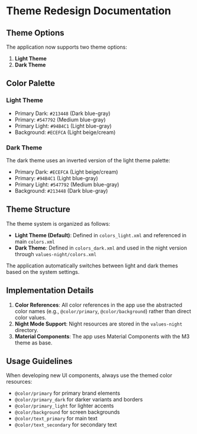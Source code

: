 # Theme Redesign Documentation

## Theme Options

The application now supports two theme options:

1. **Light Theme**
2. **Dark Theme**

## Color Palette

### Light Theme

- Primary Dark: `#213448` (Dark blue-gray)
- Primary: `#547792` (Medium blue-gray)
- Primary Light: `#94B4C1` (Light blue-gray)
- Background: `#ECEFCA` (Light beige/cream)

### Dark Theme

The dark theme uses an inverted version of the light theme palette:

- Primary Dark: `#ECEFCA` (Light beige/cream)
- Primary: `#94B4C1` (Light blue-gray)
- Primary Light: `#547792` (Medium blue-gray)
- Background: `#213448` (Dark blue-gray)

## Theme Structure

The theme system is organized as follows:

- **Light Theme (Default)**: Defined in `colors_light.xml` and referenced in main `colors.xml`
- **Dark Theme**: Defined in `colors_dark.xml` and used in the night version through `values-night/colors.xml`

The application automatically switches between light and dark themes based on the system settings.

## Implementation Details

1. **Color References**: All color references in the app use the abstracted color names (e.g., `@color/primary`, `@color/background`) rather than direct color values.
2. **Night Mode Support**: Night resources are stored in the `values-night` directory.
3. **Material Components**: The app uses Material Components with the M3 theme as base.

## Usage Guidelines

When developing new UI components, always use the themed color resources:

- `@color/primary` for primary brand elements
- `@color/primary_dark` for darker variants and borders
- `@color/primary_light` for lighter accents
- `@color/background` for screen backgrounds
- `@color/text_primary` for main text
- `@color/text_secondary` for secondary text
